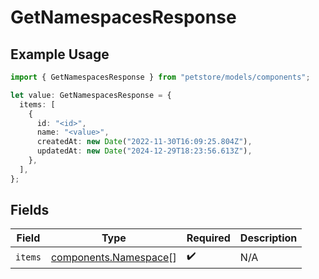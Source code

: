 # GetNamespacesResponse

## Example Usage

```typescript
import { GetNamespacesResponse } from "petstore/models/components";

let value: GetNamespacesResponse = {
  items: [
    {
      id: "<id>",
      name: "<value>",
      createdAt: new Date("2022-11-30T16:09:25.804Z"),
      updatedAt: new Date("2024-12-29T18:23:56.613Z"),
    },
  ],
};
```

## Fields

| Field                                                          | Type                                                           | Required                                                       | Description                                                    |
| -------------------------------------------------------------- | -------------------------------------------------------------- | -------------------------------------------------------------- | -------------------------------------------------------------- |
| `items`                                                        | [components.Namespace](../../models/components/namespace.md)[] | :heavy_check_mark:                                             | N/A                                                            |